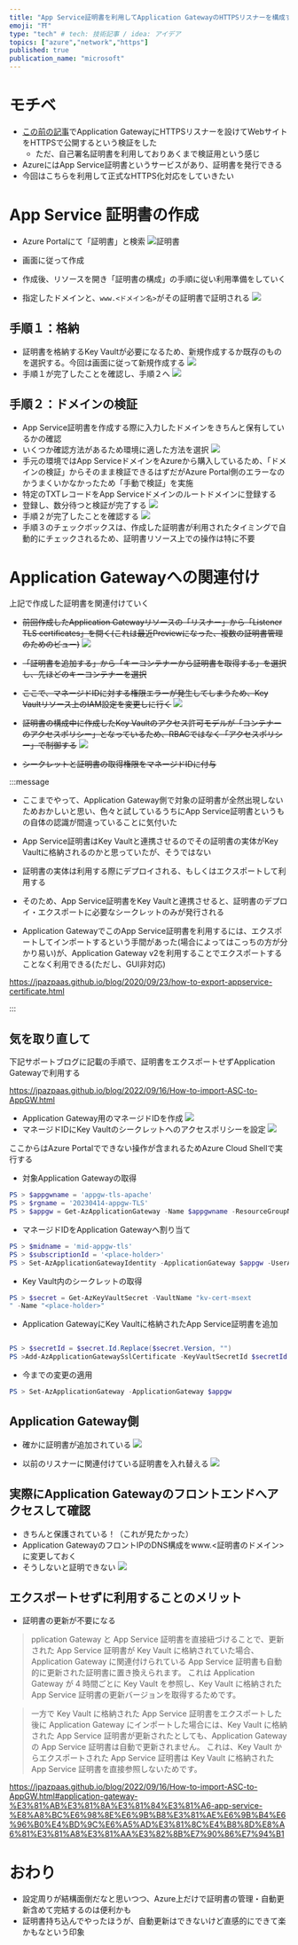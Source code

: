 ```yaml
---
title: "App Service証明書を利用してApplication GatewayのHTTPSリスナーを構成する"
emoji: "⛩️"
type: "tech" # tech: 技術記事 / idea: アイデア
topics: ["azure","network","https"]
published: true
publication_name: "microsoft"
---
```


# モチベ
- [この前の記事](https://zenn.dev/microsoft/articles/793b43673a7a32)でApplication GatewayにHTTPSリスナーを設けてWebサイトをHTTPSで公開するという検証をした
    - ただ、自己署名証明書を利用しておりあくまで検証用という感じ
- AzureにはApp Service証明書というサービスがあり、証明書を発行できる
- 今回はこちらを利用して正式なHTTPS化対応をしていきたい

# App Service 証明書の作成
- Azure Portalにて「証明書」と検索
![証明書](/images/20230419-appserv-cert/01.png)

- 画面に従って作成
- 作成後、リソースを開き「証明書の構成」の手順に従い利用準備をしていく
- 指定したドメインと、`www.<ドメイン名>`がその証明書で証明される
![](/images/20230419-appserv-cert/02.png)

## 手順１：格納
- 証明書を格納するKey Vaultが必要になるため、新規作成するか既存のものを選択する。今回は画面に従って新規作成する
![](/images/20230419-appserv-cert/03.png)
- 手順１が完了したことを確認し、手順２へ
![](/images/20230419-appserv-cert/04.png)

## 手順２：ドメインの検証
- App Service証明書を作成する際に入力したドメインをきちんと保有しているかの確認
- いくつか確認方法があるため環境に適した方法を選択
![](/images/20230419-appserv-cert/05.png)
- 手元の環境ではApp ServiceドメインをAzureから購入しているため、「ドメインの検証」からそのまま検証できるはずだがAzure Portal側のエラーなのかうまくいかなかったため「手動で検証」を実施
- 特定のTXTレコードをApp Serviceドメインのルートドメインに登録する
- 登録し、数分待つと検証が完了する
![](/images/20230419-appserv-cert/06.png)
- 手順２が完了したことを確認する
![](/images/20230419-appserv-cert/07.png)
- 手順３のチェックボックスは、作成した証明書が利用されたタイミングで自動的にチェックされるため、証明書リソース上での操作は特に不要

# Application Gatewayへの関連付け

上記で作成した証明書を関連付けていく
- ~~前回作成したApplication Gatewayリソースの「リスナー」から「Listener TLS certificates」を開く(これは最近Previewになった、複数の証明書管理のためのビュー)~~
![](/images/20230419-appserv-cert/08.png)

- ~~「証明書を追加する」から「キーコンテナーから証明書を取得する」を選択し、先ほどのキーコンテナーを選択~~
- ~~ここで、マネージドIDに対する権限エラーが発生してしまうため、Key Vaultリソース上のIAM設定を変更しに行く~~
![](/images/20230419-appserv-cert/09.png)
- ~~証明書の構成中に作成したKey Vaultのアクセス許可モデルが「コンテナーのアクセスポリシー」となっているため、RBACではなく「アクセスポリシー」で制御する~~
![](/images/20230419-appserv-cert/10.png)
- ~~シークレットと証明書の取得権限をマネージドIDに付与~~

:::message
- ここまでやって、Application Gateway側で対象の証明書が全然出現しないためおかしいと思い、色々と試しているうちにApp Service証明書というもの自体の認識が間違っていることに気付いた

- App Service証明書はKey Vaultと連携させるのでその証明書の実体がKey Vaultに格納されるのかと思っていたが、そうではない

- 証明書の実体は利用する際にデプロイされる、もしくはエクスポートして利用する

- そのため、App Service証明書をKey Vaultと連携させると、証明書のデプロイ・エクスポートに必要なシークレットのみが発行される

- Application GatewayでこのApp Service証明書を利用するには、エクスポートしてインポートするという手間があった(場合によってはこっちの方が分かり易い)が、Application Gateway v2を利用することでエクスポートすることなく利用できる(ただし、GUI非対応)

https://jpazpaas.github.io/blog/2020/09/23/how-to-export-appservice-certificate.html

:::

## 気を取り直して
下記サポートブログに記載の手順で、証明書をエクスポートせずApplication Gatewayで利用する

https://jpazpaas.github.io/blog/2022/09/16/How-to-import-ASC-to-AppGW.html


- Application Gateway用のマネージドIDを作成
![](/images/20230419-appserv-cert/14.png)
- マネージドIDにKey Vaultのシークレットへのアクセスポリシーを設定
![](/images/20230419-appserv-cert/15.png)

ここからはAzure Portalでできない操作が含まれるためAzure Cloud Shellで実行する

- 対象Application Gatewayの取得
```powershell
PS > $appgwname = 'appgw-tls-apache'
PS > $rgname = '20230414-appgw-TLS'       
PS > $appgw = Get-AzApplicationGateway -Name $appgwname -ResourceGroupName $rgname    
```
- マネージドIDをApplication Gatewayへ割り当て
```powershell              
PS > $midname = 'mid-appgw-tls'                   
PS > $subscriptionId = '<place-holder>' 
PS > Set-AzApplicationGatewayIdentity -ApplicationGateway $appgw -UserAssignedIdentityId "/subscriptions/${subscriptionId}/resourceGroups/${rgname}/providers/Microsoft.ManagedIdentity/userAssignedIdentities/${midname}"
```
- Key Vault内のシークレットの取得
```powershell
PS > $secret = Get-AzKeyVaultSecret -VaultName "kv-cert-msext
" -Name "<place-holder>"
```

- Application GatewayにKey Vaultに格納されたApp Service証明書を追加
```powershell

PS > $secretId = $secret.Id.Replace($secret.Version, "") 
PS >Add-AzApplicationGatewaySslCertificate -KeyVaultSecretId $secretId -ApplicationGateway $appgw -Name $secret.Name

```
- 今までの変更の適用
```powershell
PS > Set-AzApplicationGateway -ApplicationGateway $appgw

```

## Application Gateway側
- 確かに証明書が追加されている
![](/images/20230419-appserv-cert/16.png)

- 以前のリスナーに関連付けている証明書を入れ替える
![](/images/20230419-appserv-cert/17.png)

## 実際にApplication Gatewayのフロントエンドへアクセスして確認
- きちんと保護されている！（これが見たかった）
- Application GatewayのフロントIPのDNS構成をwww.<証明書のドメイン>に変更しておく
- そうしないと証明できない
![](/images/20230419-appserv-cert/18.png)

## エクスポートせずに利用することのメリット
- 証明書の更新が不要になる
> pplication Gateway と App Service 証明書を直接紐づけることで、更新された App Service 証明書が Key Vault に格納されていた場合、Application Gateway に関連付けられている App Service 証明書も自動的に更新された証明書に置き換えられます。 これは Application Gateway が 4 時間ごとに Key Vault を参照し、Key Vault に格納された App Service 証明書の更新バージョンを取得するためです。

> 一方で Key Vault に格納された App Service 証明書をエクスポートした後に Application Gateway にインポートした場合には、Key Vault に格納された App Service 証明書が更新されたとしても、Application Gateway の App Service 証明書は自動で更新されません。 これは、Key Vault からエクスポートされた App Service 証明書は Key Vault に格納された App Service 証明書を直接参照しないためです。

https://jpazpaas.github.io/blog/2022/09/16/How-to-import-ASC-to-AppGW.html#application-gateway-%E3%81%AB%E3%81%8A%E3%81%84%E3%81%A6-app-service-%E8%A8%BC%E6%98%8E%E6%9B%B8%E3%81%AE%E6%9B%B4%E6%96%B0%E4%BD%9C%E6%A5%AD%E3%81%8C%E4%B8%8D%E8%A6%81%E3%81%A8%E3%81%AA%E3%82%8B%E7%90%86%E7%94%B1

# おわり
- 設定周りが結構面倒だなと思いつつ、Azure上だけで証明書の管理・自動更新含めて完結するのは便利かも
- 証明書持ち込んでやったほうが、自動更新はできないけど直感的にできて楽かもなという印象